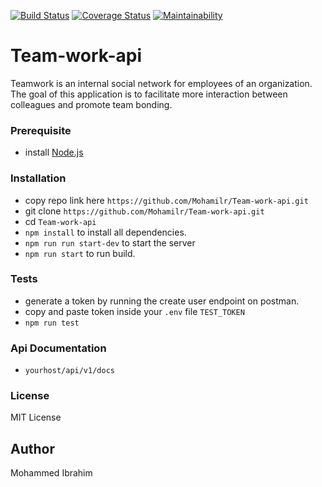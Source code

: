 [![Build Status](https://travis-ci.org/Mohamilr/Team-work-api.svg?branch=develop-1)](https://travis-ci.org/Mohamilr/Team-work-api)
[![Coverage Status](https://coveralls.io/repos/github/Mohamilr/Team-work-api/badge.svg?branch=gif-upload-test)](https://coveralls.io/github/Mohamilr/Team-work-api?branch=gif-upload-test)
[![Maintainability](https://api.codeclimate.com/v1/badges/9a0836beb80bb51e3120/maintainability)](https://codeclimate.com/github/Mohamilr/Team-work-api/maintainability)

# Team-work-api
Teamwork is an internal social network for employees of an organization. The goal of this application is to facilitate more interaction between colleagues and promote team bonding.

### Prerequisite
* install [Node.js](https://nodejs.org/en/)

### Installation
* copy repo link here ```https://github.com/Mohamilr/Team-work-api.git```
* git clone ```https://github.com/Mohamilr/Team-work-api.git```
* cd ```Team-work-api```
* ```npm install``` to install all dependencies.
* ```npm run run start-dev``` to start the server
* ```npm run start```  to run build.

### Tests
* generate a token by running the create user endpoint on postman.
* copy and paste token inside your ```.env``` file ```TEST_TOKEN```
* ```npm run test```

### Api Documentation
* ```yourhost/api/v1/docs```

### License
MIT License 


## Author
Mohammed Ibrahim